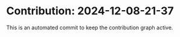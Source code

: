 # Contribution: 2024-12-08-21-37
This is an automated commit to keep the contribution graph active.
